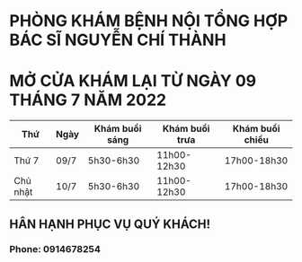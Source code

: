 # PHÒNG KHÁM BỆNH NỘI TỔNG HỢP BÁC SĨ NGUYỄN CHÍ THÀNH #

# MỞ CỬA KHÁM LẠI TỪ NGÀY 09 THÁNG 7 NĂM 2022 #

|**Thứ**| **Ngày**| **Khám buổi sáng**| **Khám buổi trưa**| **Khám buổi chiều**| 
|--|--|--|--|--|
|Thứ 7|09/7|5h30-6h30|11h00-12h30|17h00-18h30|
|Chủ nhật|10/7|5h30-6h30|11h00-12h30|17h00-18h30|

## HÂN HẠNH PHỤC VỤ QUÝ KHÁCH! ##

### Phone: 0914678254 ###
